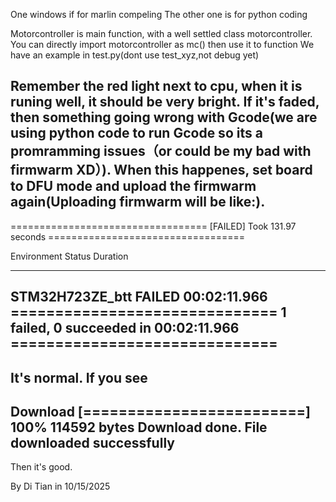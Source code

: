 One windows if for marlin compeling
The other one is for python coding

Motorcontroller is main function, with a well settled class motorcontroller.
You can directly import motorcontroller as mc() then use it to function
We have an example in test.py(dont use test_xyz,not debug yet)
 
Remember the red light next to cpu, when it is runing well, it should be very bright. If it's faded, then something going wrong with Gcode(we are using python code to run Gcode so its a promramming issues（or could be my bad with firmwarm XD）). When this happenes, set board to DFU mode and upload the firmwarm again(Uploading firmwarm will be like:).
--- 
================================== [FAILED] Took 131.97 seconds ==================================

Environment      Status    Duration
---------------  --------  ------------
STM32H723ZE_btt  FAILED    00:02:11.966
============================== 1 failed, 0 succeeded in 00:02:11.966 ==============================
---
It's normal. If you see
--- 
Download        [=========================] 100%       114592 bytes
Download done.
File downloaded successfully
--- 
Then it's good.

By Di Tian in 10/15/2025
